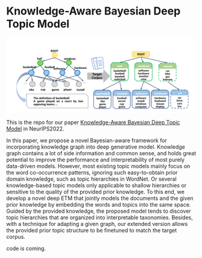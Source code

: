 # Knowledge-Aware Bayesian Deep Topic Model

![avatar](figure/topickg.png)

This is the repo for our paper [Knowledge-Aware Bayesian Deep Topic Model](https://arxiv.org/abs/2209.14228)
in NeurIPS2022.

In this paper, we propose a novel Bayesian-aware framework for incorporating knowledge graph into deep generative model. Knowledge graph contains a lot of side information and 
common sense, and holds great potential to improve the performance and interpretability of most purely data-driven models. However, most existing topic models mainly focus on 
the word co-occurrence patterns, ignoring such easy-to-obtain prior domain knowledge, such as topic hierarchies in WordNet. Or several knowledge-based topic models only 
applicable to shallow hierarchies or sensitive to the quality of the provided prior knowledge. To this end, we develop a novel deep ETM that jointly models 
the documents and the given prior knowledge by embedding the words and topics into the same space. Guided by the provided knowledge, the proposed model tends to discover 
topic hierarchies that are organized into interpretable taxonomies. Besides, with a technique for adapting a given graph, our extended version allows the provided prior
topic structure to be finetuned to match the target corpus.

code is coming.
